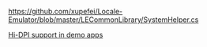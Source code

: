 https://github.com/xupefei/Locale-Emulator/blob/master/LECommonLibrary/SystemHelper.cs

[Hi-DPI support in demo apps](https://github.com/thomaslevesque/NHotkey/commit/01301963b9fe42c74ea3fa0ff7d702e48eff0377)

